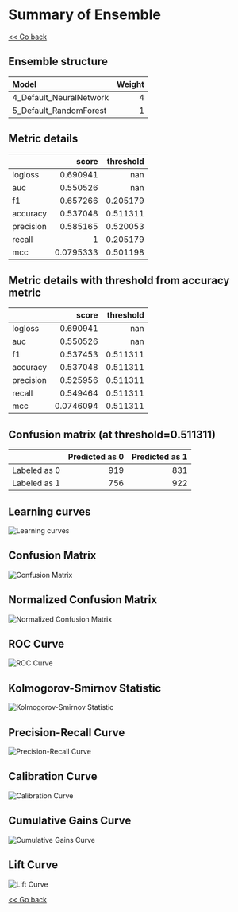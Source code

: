 # Summary of Ensemble

[<< Go back](../README.md)

## Ensemble structure

| Model                   |   Weight |
|:------------------------|---------:|
| 4_Default_NeuralNetwork |        4 |
| 5_Default_RandomForest  |        1 |

## Metric details

|           |     score |   threshold |
|:----------|----------:|------------:|
| logloss   | 0.690941  |  nan        |
| auc       | 0.550526  |  nan        |
| f1        | 0.657266  |    0.205179 |
| accuracy  | 0.537048  |    0.511311 |
| precision | 0.585165  |    0.520053 |
| recall    | 1         |    0.205179 |
| mcc       | 0.0795333 |    0.501198 |

## Metric details with threshold from accuracy metric

|           |     score |   threshold |
|:----------|----------:|------------:|
| logloss   | 0.690941  |  nan        |
| auc       | 0.550526  |  nan        |
| f1        | 0.537453  |    0.511311 |
| accuracy  | 0.537048  |    0.511311 |
| precision | 0.525956  |    0.511311 |
| recall    | 0.549464  |    0.511311 |
| mcc       | 0.0746094 |    0.511311 |

## Confusion matrix (at threshold=0.511311)

|              |   Predicted as 0 |   Predicted as 1 |
|:-------------|-----------------:|-----------------:|
| Labeled as 0 |              919 |              831 |
| Labeled as 1 |              756 |              922 |

## Learning curves

![Learning curves](learning_curves.png)

## Confusion Matrix

![Confusion Matrix](confusion_matrix.png)

## Normalized Confusion Matrix

![Normalized Confusion Matrix](confusion_matrix_normalized.png)

## ROC Curve

![ROC Curve](roc_curve.png)

## Kolmogorov-Smirnov Statistic

![Kolmogorov-Smirnov Statistic](ks_statistic.png)

## Precision-Recall Curve

![Precision-Recall Curve](precision_recall_curve.png)

## Calibration Curve

![Calibration Curve](calibration_curve_curve.png)

## Cumulative Gains Curve

![Cumulative Gains Curve](cumulative_gains_curve.png)

## Lift Curve

![Lift Curve](lift_curve.png)

[<< Go back](../README.md)
